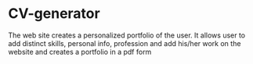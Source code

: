 # CV-generator
The web site creates a personalized portfolio of the user. It allows user to add distinct skills, personal info, profession and add his/her work on the website and creates a portfolio in a pdf form
